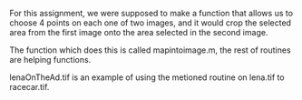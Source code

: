 For this assignment, we were supposed to make a function that allows us to choose 4 points on each one of two images, 
and it would crop the selected area from the first image onto the area selected in the second image.

The function which does this is called mapintoimage.m, the rest of routines are helping functions.

lenaOnTheAd.tif is an example of using the metioned routine on lena.tif to racecar.tif.
